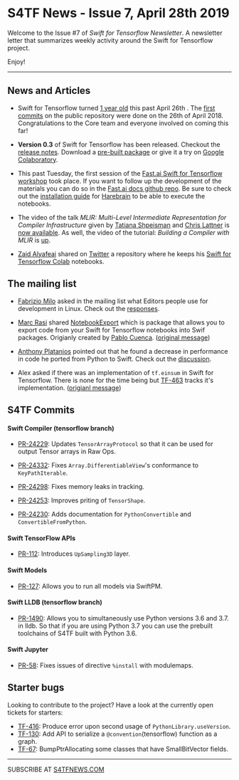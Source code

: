 S4TF News - Issue 7, April 28th 2019
===================

Welcome to the Issue #7 of *Swift for Tensorflow Newsletter*. A newsletter letter that summarizes weekly activity around the Swift for Tensorflow project.

Enjoy!

---

## News and Articles

* Swift for Tensorflow turned [1 year old](https://twitter.com/thomasviehmann/status/1121695837787234304) this past April 26th . The [first commits](https://github.com/tensorflow/swift/commits/f90040a44460a306f786436b9322336a79322d31) on the public repository were done on the 26th of April 2018. Congratulations to the Core team and everyone involved on coming this far!

* **Version 0.3** of Swift for Tensorflow has been released. Checkout the [release notes](https://github.com/tensorflow/swift/blob/master/RELEASES.md). Download a [pre-built package](https://github.com/tensorflow/swift/blob/master/Installation.md) or give it a try on  [Google Colaboratory](https://github.com/tensorflow/swift#tutorials-).

* This past Tuesday, the first session of the [Fast.ai Swift for Tensorflow workshop](http://rsvp.usfca.edu/events/fast-ai-swift-for-tensorflow-workshop-the-data-institute/event-summary-8472634ee3d24af6862968edfbb6dcae.aspx) took place. If you want to follow up the development of the materials you can do so in the [Fast.ai docs github repo](https://github.com/fastai/fastai_docs/tree/master/dev_swift). Be sure to check out the [installation guide](https://forums.fast.ai/t/jeremys-harebrained-install-guide/43814) for [Harebrain](https://forums.fast.ai/t/new-codename-for-f4s4tf/40055) to be able to execute the notebooks.

* The video of the talk *MLIR: Multi-Level Intermediate Representation for Compiler Infrastructure* given by [Tatiana Shpeisman](https://dblp.uni-trier.de/pers/hd/s/Shpeisman:Tatiana) and [Chris Lattner](https://twitter.com/clattner_llvm?lang=en)   is [now available](https://youtu.be/qzljG6DKgic). As well, the video of the tutorial: *Building a Compiler with MLIR* is [up](https://www.youtube.com/watch?v=cyICUIZ56wQ).

* [Zaid Alyafeai](https://twitter.com/zaidalyafeai) shared on [Twitter](https://twitter.com/zaidalyafeai/status/1121921392478498818) a repository where he keeps his [Swift for Tensorflow Colab](https://github.com/zaidalyafeai/Swift4TF) notebooks. 


## The mailing list

* [Fabrizio Milo](https://twitter.com/fabmilo) asked in the mailing list what Editors people use for development in Linux. Check out the [responses](https://groups.google.com/a/tensorflow.org/d/msg/swift/C5IfL73zOh0/W2HPb67GBwAJ).

* [Marc Rasi](http://www.marcrasi.com/) shared [NotebookExport](https://github.com/latenitesoft/NotebookExport) which is package that allows you to export code from your Swift for Tensorflow notebooks into Swif packages. Origianly created by [Pablo Cuenca](https://github.com/pcuenca). ([original message](https://groups.google.com/a/tensorflow.org/d/msg/swift/C5IfL73zOh0/VWT53-nGBwAJ))

* [Anthony Platanios](https://twitter.com/eaplatanios) pointed out that he found a decrease in performance in code he ported from Python to Swift. Check out the [discussion](https://groups.google.com/a/tensorflow.org/d/msg/swift/3bixC_ujQcg/H71OUr31DAAJ).

* Alex asked if there was an implementation of `tf.einsum` in Swift for Tensorflow. There is none for the time being but [TF-463](https://bugs.swift.org/browse/TF-463) tracks it's implementation. ([origianl message](https://groups.google.com/a/tensorflow.org/d/msg/swift/uvn7NxEWZtI/-Pa9kRWrDQAJ))

## S4TF Commits

#### Swift Compiler (tensorflow branch)

* [PR-24229](https://github.com/apple/swift/pull/24229): Updates `TensorArrayProtocol` so that it can be used for output Tensor arrays in Raw Ops.
 
* [PR-24332](https://github.com/apple/swift/pull/24332): Fixes `Array.DifferentiableView`'s conformance to `KeyPathIterable`.

* [PR-24298](https://github.com/apple/swift/pull/24298): Fixes memory leaks in tracking.

* [PR-24253](https://github.com/apple/swift/pull/24253): Improves priting of `TensorShape`.

* [PR-24230](https://github.com/apple/swift/pull/24230): Adds documentation for `PythonConvertible` and `ConvertibleFromPython`.

#### Swift TensorFlow APIs

* [PR-112](https://github.com/tensorflow/swift-apis/pull/112): Introduces `UpSampling3D` layer.

#### Swift Models

* [PR-127](https://github.com/tensorflow/swift-models/pull/127): Allows you to run all models via SwiftPM.

#### Swift LLDB (tensorflow branch)

* [PR-1490](https://github.com/apple/swift-lldb/pull/1490): Allows you to simultaneously use Python versions 3.6 and 3.7. in lldb. So that if you are using Python 3.7 you can use the prebuilt toolchains of S4TF built with Python 3.6.

#### Swift Jupyter

* [PR-58](https://github.com/google/swift-jupyter/pull/58): Fixes issues of directive `%install` with modulemaps.

## Starter bugs

Looking to contribute to the project? Have a look at the currently open tickets for starters: 

* [TF-416](https://bugs.swift.org/browse/TF-416): Produce error upon second usage of `PythonLibrary.useVersion`.
* [TF-130](https://bugs.swift.org/browse/TF-130): Add API to serialize a `@convention`(tensorflow) function as a graph.
* [TF-67](https://bugs.swift.org/browse/TF-67):  BumpPtrAllocating some classes that have SmallBitVector fields.

---

SUBSCRIBE AT [S4TFNEWS.COM](https://www.s4tfnews.com/)
